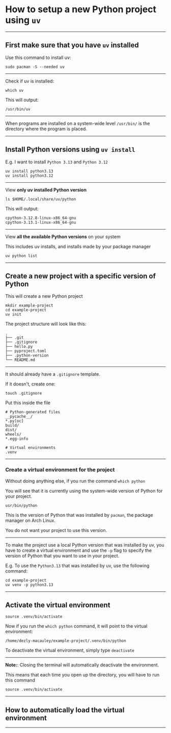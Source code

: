 # How to setup a new Python project using `uv`
_______________________________________________________________________________
## First make sure that you have `uv` installed

Use this command to install uv:
```
sudo pacman -S --needed uv
```
_______________________________________________________________________________

Check if uv is installed: 
```
which uv             
```

This will output:

```
/usr/bin/uv
```
_______________________________________________________________________________
When programs are installed on a system-wide level 
`/usr/bin/` is the directory where the program is placed.

_______________________________________________________________________________
## Install Python versions using `uv install`

E.g. I want to install `Python 3.13` and `Python 3.12`
```
uv install python3.13
uv install python3.12
```
_______________________________________________________________________________
View **only uv installed Python version**

```
ls $HOME/.local/share/uv/python
```

This will output:
```
cpython-3.12.8-linux-x86_64-gnu
cpython-3.13.1-linux-x86_64-gnu
```
_______________________________________________________________________________
View **all the available Python versions** on your system

This includes uv installs, and installs made by your package manager
```
uv python list
```
_______________________________________________________________________________
## Create a new project with a specific version of Python

This will create a new Python project
```
mkdir example-project
cd example-project
uv init
```

The project structure will look like this:

```
.
├── .git
├── .gitignore
├── hello.py
├── pyproject.toml
├── .python-version
└── README.md
```
_______________________________________________________________________________
It should already have a `.gitignore` template.

If it doesn't, create one:
```
touch .gitignore
```

Put this inside the file
```gitignore
# Python-generated files
__pycache__/
*.py[oc]
build/
dist/
wheels/
*.egg-info

# Virtual environments
.venv
```
_______________________________________________________________________________
### Create a virtual environment for the project

Without doing anything else, 
if you run the command `which python`

You will see that it is currently using the system-wide version of Python
for your project. 

```
usr/bin/python
```

This is the version of Python that was installed by `pacman`, 
the package manager on Arch Linux.

You do not want your project to use this version.

_______________________________________________________________________________
To make the project use a local Python version that was installed by uv,
you have to create a virtual environment and use the `-p` flag 
to specify the version of Python that you want to use in your project.

E.g. To use the `Python3.13` that was installed by uv, 
use the following command:

```
cd example-project
uv venv -p python3.13
```
_______________________________________________________________________________
## Activate the virtual environment 

```
source .venv/bin/activate
```

Now if you run the `which python` command,
it will point to the virtual environment:

```
/home/dezly-macauley/example-project/.venv/bin/python
```

To deactivate the virtual environment, simply type `deactivate`

_______________________________________________________________________________
**Note:**: Closing the terminal will automatically deactivate the environment.

This means that each time you open up the directory, 
you will have to run this command


```
source .venv/bin/activate
```

_______________________________________________________________________________
## How to automatically load the virtual environment



_______________________________________________________________________________
